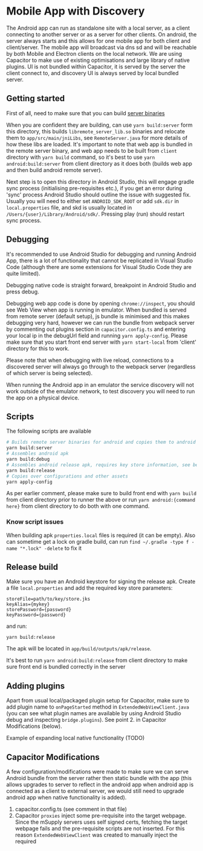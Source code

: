 # Mobile App with Discovery

The Android app can run as standalone site with a local server, as a client connecting to another server or as a server for other clients.
On android, the server always starts and this allows for one mobile app for both client and client/server.
The mobile app will broadcast via dns sd and will be reachable by both Mobile and Electron clients on the local network.
We are using Capacitor to make use of existing optimisations and large library of native plugins.
UI is not bundled within Capacitor, it is served by the server the client connect to, and discovery UI is always served by local bundled server.

## Getting started

First of all, need to make sure that you can build [server binaries](../../../server/android/README.md)

When you are confident they are building, can use `yarn build:server` form this directory, this builds `libremote_server_lib.so` binaries and relocate them to `app/src/main/jniLibs`, see `RemoteServer.java` for more details of how these libs are loaded. It's important to note that web app is bundled in the remote server binary, and web app needs to be built from `client` directory with `yarn build` command, so it's best to use `yarn android:build:server` from client directory as it does both (builds web app and then build android remote server).

Next step is to open this directory in Android Studio, this will engage gradle sync process (initialising pre-requisites etc.), if you get an error during 'sync' process Android Studio should outline the issue with suggested fix. Usually you will need to either set `ANDROID_SDK_ROOT` or add `sdk.dir` in `local.properties` file, and skd is usually located in `/Users/{user}/Library/Android/sdk/`. Pressing play (run) should restart sync process.

## Debugging

It's recommended to use Android Studio for debugging and running Android App, there is a lot of functionality that cannot be replicated in Visual Studio Code (although there are some extensions for Visual Studio Code they are quite limited).

Debugging native code is straight forward, breakpoint in Android Studio and press debug.

Debugging web app code is done by opening `chrome://inspect`, you should see Web View when app is running in emulator. When bundled is served from remote server (default setup), js bundle is minimised and this makes debugging very hard, however we can run the bundle from webpack server by commenting out plugins section in `capacitor.config.ts` and entering your local ip in the debugUrl field and running `yarn apply-config`. Please make sure that you start front end server with `yarn start-local` from 'client' directory for this to work.

Please note that when debugging with live reload, connections to a discovered server will always go through to the webpack server (regardless of which server is being selected).

When running the Android app in an emulator the service discovery will not work outside of the emulator network, to test discovery you will need to run the app on a physical device.

## Scripts

The following scripts are available

```bash
# Builds remote server binaries for android and copies them to android package
yarn build:server
# Assembles android apk
yarn build:debug
# Assembles android release apk, requires key store information, see below
yarn build:release
# Copies over configurations and other assets
yarn apply-config
```

As per earlier comment, please make sure to build front end with `yarn build` from client directory prior to runner the above or run `yarn android:{command here}` from client directory to do both with one command.

### Know script issues

When building apk `properties.local` files is required (it can be empty). Also can sometime get a lock on gradle build, can run `find ~/.gradle -type f -name "*.lock" -delete` to fix it

## Release build

Make sure you have an Android keystore for signing the release apk.
Create a file `local.properties` and add the required key store parameters:

```
storeFile=path/to/key/store.jks
keyAlias={mykey}
storePassword={password}
keyPassword={password}
```

and run:

```
yarn build:release
```

The apk will be located in `app/build/outputs/apk/release`.

It's best to run `yarn android:build:release` from client directory to make sure front end is bundled correctly in the server

## Adding plugins

Apart from usual local/packaged plugin setup for Capacitor, make sure to add plugin name to `onPageStarted` method in `ExtendedWebViewClient.java` (you can see what plugin names are available by using Android Studio debug and inspecting `bridge.plugins`). See point 2. in Capacitor Modifications (below).

Example of expanding local native functionality (TODO)

## Capacitor Modifications

A few configuration/modifications were made to make sure we can serve Android bundle from the server rather then static bundle with the app (this allows upgrades to server to reflect in the android app when android app is connected as a client to external server, we would still need to upgrade android app when native functionality is added).

1. capacitor.config.ts (see comment in that file)
2. Capacitor `proxies` inject some pre-requisite <scripts> into the target webpage.
   Since the mSupply servers uses self signed certs, fetching the target webpage fails and the pre-requisite scripts are not inserted.
   For this reason `ExtendedWebViewClient` was created to manually inject the required <script> tags.
   [Discussion](https://github.com/ionic-team/capacitor/discussions/6166) was made on capacitor github to see if there is another way to overcome this.
3. Base url is loaded manually in `handleOnStart()` method in `NativeApi.java`

## Extra

The cert plugin (`app/src/main/java/org/openmsupply/client/certplugin/CertPlugin.java`) allows the web client to make https request to the remote-server using a self signed certificate. It needs to extend `ExtendedWebViewClient` rather than `WebViewClient` to allow for Capacitor Modification 2. to work.

`RemoteServer.java` is jni mapping to functions defined in `server/android/src/android.rs`, it is started and stopped in `MainActivity.java`

## CAP

Capacitor comes with cli, we mainly use `npx cap copy` (or `yarn apply-config`), this moves bundled assets to app/src/main/assets/public. Usually capacitor would bundle web app within the APK, since we are serving front end bundle with server we don't need to move them (you will not that in capacitor.config.ts `webDir` is pointed to a non-existant directory). Capacitor also moves pre requisites to cordova plugins to that folder, which is automatically injected into served `html`. Another task of `npx cap copy` is to copy configuration files `capacitor.config.ts` is translated to JSON file and moved to app/src/main/assets

`app/src/main/assets/public` directory is typically not committed, but since it's only going to have cordova artifacts, it is in our case (to reduce setup).

`npx cap copy` or `yarn apply-config` should only be run when cordova plugins are added or updated or when updating capacitor.config.ts

When adding plugins - add them to the android package; if they are not here, then `npx cap sync` does not detect them. You should see

```
✔ Updating Android plugins in 2.09ms
[info] Found 3 Capacitor plugins for android:
       @capacitor-community/barcode-scanner@3.0.3
       @capacitor/keyboard@4.1.1
       @capacitor/preferences@4.0.2
[info] Found 1 Cordova plugin for android:
       cordova-plugin-printer@0.8.0
```
       
with the new plugin showing up under the Cordova or Capacitor plugins sections.
If you require the plugin to be used in other packages, then you can also install in the root, or in individual packages, to make it available for use elsewhere.

You can check the plugins using `npx cap ls` or the configuration generally with `npx cap doctor`

If you are having gradle issues, open the project (packages/android folder) in Android Studio and then click on the "Sync Project with Gradle Files" button in the top right of Android Studio (the icon looks like an elephant).

## Self signed cert SSL security

To avoid an error being thrown by the native web view when the server certificate is self-signed, we override the web view certificate error listener and allow connection when:

- In debug mode
- The connection is local after verifying the certificate against the local `cert.pem` file : this is for discovery or when connecting to a local server
  \*The stored SSL fingerprint matches the server fingerprint

For the above to work we store the SSL fingerprint when we first connect to the server and then check that fingerprint on consecutive connections.
The SSL fingerprint is stored in app data and is associated with the `hardwareId` and `port` of the server.
This works very similar to ssh client, but we associate fingerprint with hardwareId and port instead of domain or ip since local ip can change for the server.

App data would need to be cleared if the local certificate was changed.

## Log files on Android

Go to `browse files` in device manager, then navigate to `data/org.openmsupply.client/files/(log_name).log` to view log, logs that have exceeded the max file size is compressed and saved as a `.gz` zip.
Alternatively when using an emulator, navigate to `data/user/0/org.openmsupply.client/files/(log_name).log`.
